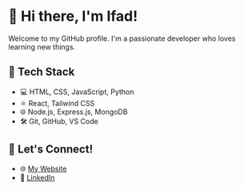 # 👋 Hi there, I'm Ifad!

Welcome to my GitHub profile. I'm a passionate developer who loves learning new things.

## 🚀 Tech Stack

- 💻 HTML, CSS, JavaScript, Python  
- ⚛️ React, Tailwind CSS  
- 🌐 Node.js, Express.js, MongoDB  
- 🛠️ Git, GitHub, VS Code

## 🔗 Let's Connect!

- 🌐 [My Website](https://ifadyusuf.vercel.app)  
- 💼 [LinkedIn](https://www.linkedin.com/in/yusuf-fadhlih-firmansyah)
